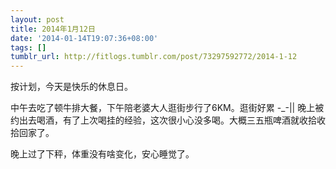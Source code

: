 ```yaml
---
layout: post
title: 2014年1月12日
date: '2014-01-14T19:07:36+08:00'
tags: []
tumblr_url: http://fitlogs.tumblr.com/post/73297592772/2014-1-12
---
```

按计划，今天是快乐的休息日。

中午去吃了顿牛排大餐，下午陪老婆大人逛街步行了6KM。逛街好累 -_-||
晚上被约出去喝酒，有了上次喝挂的经验，这次很小心没多喝。大概三五瓶啤酒就收拾收拾回家了。

晚上过了下秤，体重没有啥变化，安心睡觉了。
